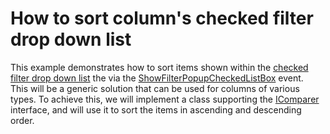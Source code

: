 # How to sort column's checked filter drop down list


<p>This example demonstrates how to sort items shown within the <a href="http://documentation.devexpress.com/#WindowsForms/CustomDocument1425">checked filter drop down list</a> the via the <a href="http://documentation.devexpress.com/#WindowsForms/DevExpressXtraGridViewsBaseColumnView_ShowFilterPopupCheckedListBoxtopic">ShowFilterPopupCheckedListBox</a> event.<br />
This will be a generic solution that can be used for columns of various types. To achieve this, we will implement a class supporting the <a href="http://msdn.microsoft.com/en-us/library/system.collections.icomparer.aspx">IComparer</a> interface, and will use it to sort the items in ascending and descending order.</p>

<br/>



